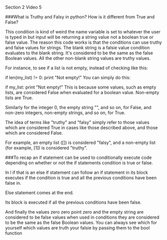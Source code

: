 Section 2
Video 5

###What is Truthy and Falsy in python? How is it different from True and False?

This condition is kind of weird the name variable is set to whatever the user is typed in but input
will be returning a string value not a boolean true or false value.
The reason this code works is that the conditions can use truthy and false values for strings.
The blank string is a falsie value condition evaluates to the blank string.
It's considered to be the same as the false Boolean values.
All the other non-blank string values are truthy values.

For instance, to see if a list is not empty, instead of checking like this:

if len(my_list) != 0:
   print "Not empty!"
You can simply do this:

if my_list:
   print "Not empty!"
This is because some values, such as empty lists, are considered False when evaluated for a boolean value. Non-empty lists are True.

Similarly for the integer 0, the empty string "", and so on, for False, and non-zero integers, non-empty strings, and so on, for True.

The idea of terms like "truthy" and "falsy" simply refer to those values which are considered True in cases like those described above, and those which are considered False.

For example, an empty list ([]) is considered "falsy", and a non-empty list (for example, [1]) is considered "truthy".


###To recap an if statement can be used to conditionally execute code depending on whether or not the if statements condition is true or false.

In l if that is an else if statement can follow an if statement in its block executes if the condition is true and all the previous conditions have been false in.

Else statement comes at the end.

Its block is executed if all the previous conditions have been false.

And finally the values zero zero point zero and the empty string are considered to be false values when used in conditions they are considered to be the same as the false Boolean values.
You can always see which for yourself which values are truth your falsie by passing them to the bool function
